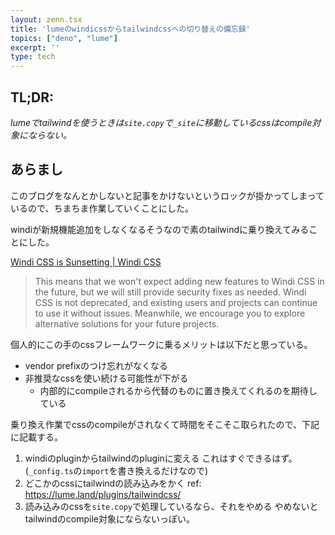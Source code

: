 ```yaml
---
layout: zenn.tsx
title: 'lumeのwindicssからtailwindcssへの切り替えの備忘録'
topics: ["deno", "lume"]
excerpt: ''
type: tech
---
```



## TL;DR:

*lumeでtailwindを使うときは`site.copy`で`_site`に移動しているcssはcompile対象にならない。*

## あらまし

このブログをなんとかしないと記事をかけないというロックが掛かってしまっているので、ちまちま作業していくことにした。


windiが新規機能追加をしなくなるそうなので素のtailwindに乗り換えてみることにした。

[Windi CSS is Sunsetting | Windi CSS](https://windicss.org/posts/sunsetting.html)

> This means that we won't expect adding new features to Windi CSS in the future, but we will still provide security fixes as needed. Windi CSS is not deprecated, and existing users and projects can continue to use it without issues. Meanwhile, we encourage you to explore alternative solutions for your future projects.

個人的にこの手のcssフレームワークに乗るメリットは以下だと思っている。

- vendor prefixのつけ忘れがなくなる
- 非推奨なcssを使い続ける可能性が下がる
    - 内部的にcompileされるから代替のものに置き換えてくれるのを期待している

乗り換え作業でcssのcompileがされなくて時間をそこそこ取られたので、下記に記載する。

1. windiのpluginからtailwindのpluginに変える
これはすぐできるはず。(`_config.ts`の`import`を書き換えるだけなので)
1. どこかのcssにtailwindの読み込みをかく
ref: https://lume.land/plugins/tailwindcss/
1. 読み込みのcssを`site.copy`で処理しているなら、それをやめる
やめないとtailwindのcompile対象にならないっぽい。





